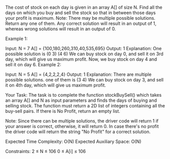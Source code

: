The cost of stock on each day is given in an array A[] of size N. Find all the days on which you buy and sell the stock so that in between those days your profit is maximum.
Note: There may be multiple possible solutions. Return any one of them. Any correct solution will result in an output of 1, whereas wrong solutions will result in an output of 0.

Example 1:

Input:
N = 7
A[] = {100,180,260,310,40,535,695}
Output:
1
Explanation:
One possible solution is (0 3) (4 6)
We can buy stock on day 0,
and sell it on 3rd day, which will 
give us maximum profit. Now, we buy 
stock on day 4 and sell it on day 6.
Example 2:

Input:
N = 5
A[] = {4,2,2,2,4}
Output:
1
Explanation:
There are multiple possible solutions.
one of them is (3 4)
We can buy stock on day 3,
and sell it on 4th day, which will 
give us maximum profit.

Your Task:
The task is to complete the function stockBuySell() which takes an array A[] and N as input parameters and finds the days of buying and selling stock. The function must return a 2D list of integers containing all the buy-sell pairs. If there is No Profit, return an empty list.

 

Note: Since there can be multiple solutions, the driver code will return 1 if your answer is correct, otherwise, it will return 0. In case there's no profit the driver code will return the string "No Profit" for a correct solution.


Expected Time Complexity: O(N)
Expected Auxiliary Space: O(N)


Constraints:
2 ≤ N ≤ 106
0 ≤ A[i] ≤ 106